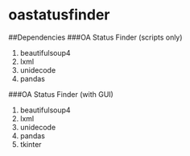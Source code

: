 # oastatusfinder

##Dependencies
###OA Status Finder (scripts only)
1. beautifulsoup4
2. lxml 
3. unidecode
4. pandas

###OA Status Finder (with GUI)
1. beautifulsoup4
2. lxml 
3. unidecode
4. pandas
5. tkinter
